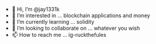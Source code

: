- 👋 Hi, I’m @jay1331k
- 👀 I’m interested in ... blockchain applications and money
- 🌱 I’m currently learning ... solidity
- 💞️ I’m looking to collaborate on ... whatever you wish
- 📫 How to reach me ... ig-ruckthefules

<!---
jay1331k/jay1331k is a ✨ special ✨ repository because its `README.md` (this file) appears on your GitHub profile.
You can click the Preview link to take a look at your changes.
--->
